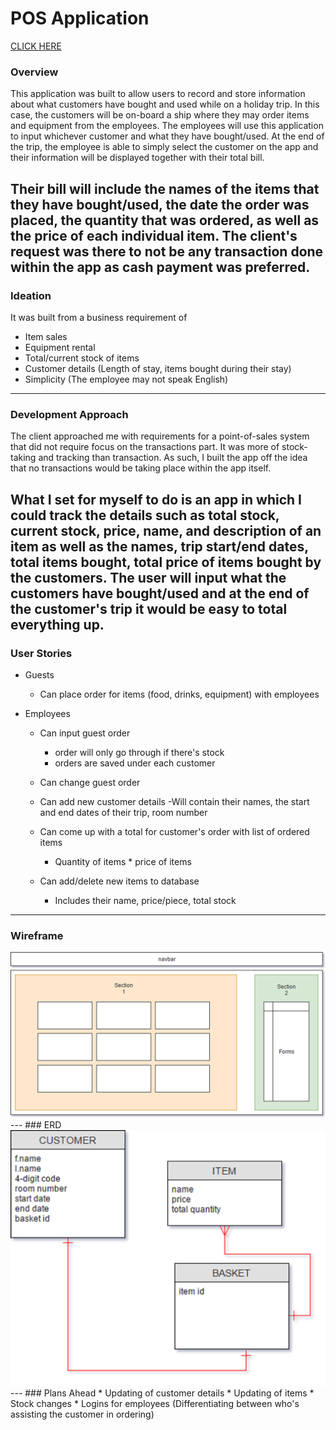 # POS Application

[CLICK HERE](https://guarded-thicket-64693.herokuapp.com/)

### Overview
This application was built to allow users to record and store information about what customers have bought and used while on a holiday trip. In this case, the customers will be on-board a ship where they may order items and equipment from the employees. The employees will use this application to input whichever customer and what they have bought/used. At the end of the trip, the employee is able to simply select the customer on the app and their information will be displayed together with their total bill.

Their bill will include the names of the items that they have bought/used, the date the order was placed, the quantity that was ordered, as well as the price of each individual item. The client's request was there to not be any transaction done within the app as cash payment was preferred.
---
### Ideation
It was built from a business requirement of
* Item sales
* Equipment rental
* Total/current stock of items
* Customer details (Length of stay, items bought during their stay)
* Simplicity (The employee may not speak English)
---
### Development Approach
The client approached me with requirements for a point-of-sales system that did not require focus on the transactions part. It was more of stock-taking and tracking than transaction. As such, I built the app off the idea that no transactions would be taking place within the app itself.

What I set for myself to do is an app in which I could track the details such as total stock, current stock, price, name, and description of an item as well as the names, trip start/end dates, total items bought, total price of items bought by the customers. The user will input what the customers have bought/used and at the end of the customer's trip it would be easy to total everything up.
---
### User Stories
* Guests
  - Can place order for items (food, drinks, equipment) with employees


* Employees
  - Can input guest order
    - order will only go through if there's stock
    - orders are saved under each customer

  - Can change guest order

  - Can add new customer details
    -Will contain their names, the start and end dates of their trip, room number

  - Can come up with a total for customer's order with list of ordered items
    - Quantity of items * price of items

  - Can add/delete new items to database
    - Includes their name, price/piece, total stock
---
### Wireframe
<img src="readmestuff/layout.png" width="512px">
---
### ERD
<img src="readmestuff/erd1.png" width="512px">
---
### Plans Ahead
* Updating of customer details
* Updating of items
* Stock changes
* Logins for employees (Differentiating between who's assisting the customer in ordering)

